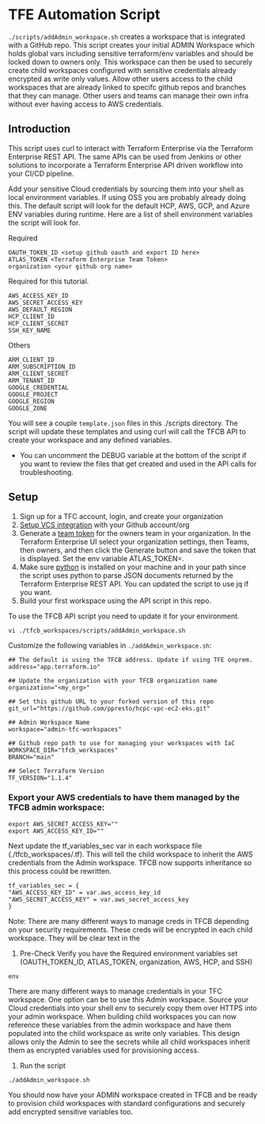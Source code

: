 # TFE Automation Script
`./scripts/addAdmin_workspace.sh` creates a workspace that is integrated with a GitHub repo.  This script creates your initial ADMIN Workspace which holds global vars including sensitive terraform/env variables and should be locked down to owners only.  This workspace can then be used to securely create child workspaces configured with sensitive credentials already encrypted as write only values.  Allow other users access to the child workspaces that are already linked to specifc github repos and branches that they can manage.  Other users and teams can manage their own infra without ever having access to AWS credentials.

## Introduction
This script uses curl to interact with Terraform Enterprise via the Terraform Enterprise REST API. The same APIs can be used from Jenkins or other solutions to incorporate a Terraform Enterprise API driven workflow into your CI/CD pipeline.

Add your sensitive Cloud credentials by sourcing them into your shell as local environment variables.  If using OSS you are probably already doing this.  The default script will look for the default HCP, AWS, GCP, and Azure ENV variables during runtime. Here are a list of shell environment variables the script will look for.


Required
```
OAUTH_TOKEN_ID <setup github oauth and export ID here>
ATLAS_TOKEN <Terraform Enterprise Team Token>
organization <your github org name>
```

Required for this tutorial.
```
AWS_ACCESS_KEY_ID
AWS_SECRET_ACCESS_KEY
AWS_DEFAULT_REGION
HCP_CLIENT_ID
HCP_CLIENT_SECRET
SSH_KEY_NAME
```

Others
```
ARM_CLIENT_ID
ARM_SUBSCRIPTION_ID
ARM_CLIENT_SECRET
ARM_TENANT_ID
GOOGLE_CREDENTIAL
GOOGLE_PROJECT
GOOGLE_REGION
GOOGLE_ZONE
```

You will see a couple `template.json` files in this ./scripts directory.  The script will update these templates and using curl will call the TFCB API to create your workspace and any defined variables.
* You can uncomment the DEBUG variable at the bottom of the script if you want to review the files that get created and used in the API calls for troubleshooting.

## Setup
1. Sign up for a TFC account, login, and create your organization
2. [Setup VCS integration](https://www.terraform.io/docs/cloud/vcs/github.html) with your Github account/org
3. Generate a [team token](https://www.terraform.io/docs/enterprise/users-teams-organizations/service-accounts.html#team-service-accounts) for the owners team in your organization.  In the Terraform Enterprise UI select your organization settings, then Teams, then owners, and then click the Generate button and save the token that is displayed.  Set the env variable ATLAS_TOKEN=<team token>.
4. Make sure [python](https://www.python.org/downloads/) is installed on your machine and in your path since the script uses python to parse JSON documents returned by the Terraform Enterprise REST API.  You can updated the script to use jq if you want.
5. Build your first workspace using the API script in this repo.

To use the TFCB API script you need to update it for your environment.  
```
vi ./tfcb_workspaces/scripts/addAdmin_workspace.sh
```
Customize the following variables in `./addAdmin_workspace.sh`:
```
## The default is using the TFCB address. Update if using TFE onprem.
address="app.terraform.io"

## Update the organization with your TFCB organization name
organization="<my_org>"

## Set this github URL to your forked version of this repo
git_url="https://github.com/ppresto/hcpc-vpc-ec2-eks.git"

## Admin Workspace Name
workspace="admin-tfc-workspaces"

## Github repo path to use for managing your workspaces with IaC
WORKSPACE_DIR="tfcb_workspaces"
BRANCH="main"

## Select Terraform Version
TF_VERSION="1.1.4"
```
### Export your AWS credentials to have them managed by the TFCB admin workspace:
```
export AWS_SECRET_ACCESS_KEY=""
export AWS_ACCESS_KEY_ID=""
```

Next update the tf_variables_sec var in each workspace file (./tfcb_workspaces/<workspace-name>.tf).  This will tell the child workspace to inherit the AWS credentials from the Admin workspace.  TFCB now supports inheritance so this process could be rewritten. 
```
tf_variables_sec = {
"AWS_ACCESS_KEY_ID" = var.aws_access_key_id
"AWS_SECRET_ACCESS_KEY" = var.aws_secret_access_key
}
```
Note: There are many different ways to manage creds in TFCB depending on your security requirements.  These creds will be encrypted in each child workspace.  They will be clear text in the

1. Pre-Check
Verify you have the Required environment variables set (OAUTH_TOKEN_ID, ATLAS_TOKEN, organization, AWS, HCP, and SSH)
```
env
```
There are many different ways to manage credentials in your TFC workspace. One option can be to use this Admin workspace.  Source your Cloud credentials into your shell env to securely copy them over HTTPS into your admin workspace.  When building child workspaces you can now reference these variables from the admin workspace and have them populated into the child workspace as write only variables.  This design allows only the Admin to see the secrets while all child workspaces inherit them as encrypted variables used for provisioning access.

1. Run the script
```
./addAdmin_workspace.sh
```
You should now have your ADMIN workspace created in TFCB and be ready to provision child workspaces with standard configurations and securely add encrypted sensitive variables too.